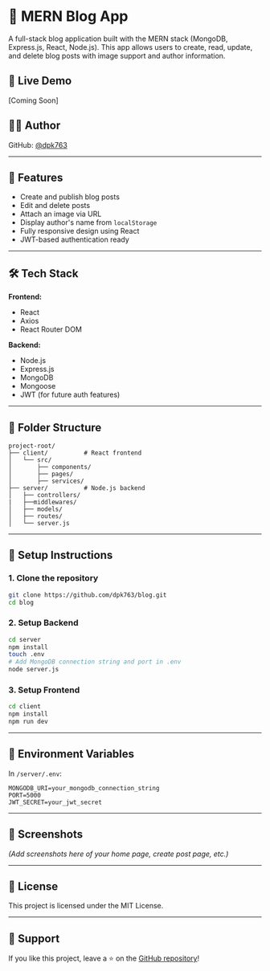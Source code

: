 # 📝 MERN Blog App

A full-stack blog application built with the MERN stack (MongoDB, Express.js, React, Node.js). This app allows users to create, read, update, and delete blog posts with image support and author information.

## 🔗 Live Demo

[Coming Soon]

## 👨‍💻 Author

GitHub: [@dpk763](https://github.com/dpk763)

---

## 🚀 Features

- Create and publish blog posts
- Edit and delete posts
- Attach an image via URL
- Display author's name from `localStorage`
- Fully responsive design using React
- JWT-based authentication ready

---

## 🛠️ Tech Stack

**Frontend:**
- React
- Axios
- React Router DOM

**Backend:**
- Node.js
- Express.js
- MongoDB
- Mongoose
- JWT (for future auth features)

---

## 📁 Folder Structure

```
project-root/
├── client/          # React frontend
│   └── src/
│       ├── components/
│       ├── pages/
│       ├── services/
├── server/          # Node.js backend
│   ├── controllers/
|   ├──middlewares/
│   ├── models/
│   ├── routes/
│   └── server.js
```

---

## 🚧 Setup Instructions

### 1. Clone the repository

```bash
git clone https://github.com/dpk763/blog.git
cd blog
```

### 2. Setup Backend

```bash
cd server
npm install
touch .env
# Add MongoDB connection string and port in .env
node server.js
```

### 3. Setup Frontend

```bash
cd client
npm install
npm run dev
```

---

## 🔐 Environment Variables

In `/server/.env`:

```
MONGODB_URI=your_mongodb_connection_string
PORT=5000
JWT_SECRET=your_jwt_secret
```

---

## 📸 Screenshots

*(Add screenshots here of your home page, create post page, etc.)*

---

## 📄 License

This project is licensed under the MIT License.

---

## 🙌 Support

If you like this project, leave a ⭐ on the [GitHub repository](https://github.com/dpk763)!
